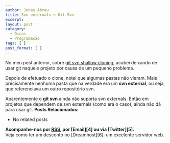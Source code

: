 ```yaml
---
author: Jonas Abreu
title: Svn externals e Git Svn
excerpt:
layout: post
category:
  - Dicas
  - Programacao
tags: [ ]
post_format: [ ]
---
```

No meu post anterior, sobre [git svn shallow cloning][1], acabei deixando de usar git naquele projeto por causa de um pequeno problema.

Depois de efetuado o clone, notei que algumas pastas não vieram. Mais precisamente nenhuma pasta que na verdade era um **svn external**, ou seja, que referenciava um outro repositório svn.

Aparentemente o **git svn** ainda não suporta svn externals. Então em projetos que dependem de svn externals (como era o caso), ainda não dá para usar git. 
**Posts Relacionados:** 
*   No related posts









**Acompanhe-nos por [ RSS][3], por [Email][4] ou via [Twitter][5].**  
Veja como ter um desconto no [Dreamhost][6]: um excelente servidor web.

 [1]: http://vidageek.net/2012/05/02/git-svn-shallow-clone/
 [2]: https://twitter.com/share
 [3]: http://feeds.feedburner.com/VidaGeek



